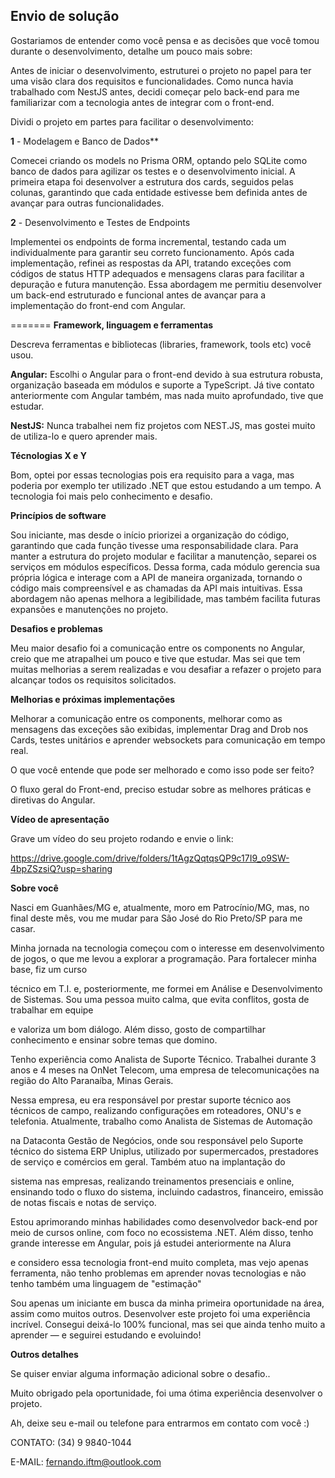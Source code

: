 ## Envio de solução

Gostariamos de entender como você pensa e as decisões que você tomou durante o desenvolvimento, detalhe um pouco mais sobre:

Antes de iniciar o desenvolvimento, estruturei o projeto no papel para ter uma visão clara dos requisitos e funcionalidades. Como nunca havia trabalhado com NestJS antes, decidi começar pelo back-end para me familiarizar com a tecnologia antes de integrar com o front-end.

Dividi o projeto em partes para facilitar o desenvolvimento:

**1** - Modelagem e Banco de Dados**

Comecei criando os models no Prisma ORM, optando pelo SQLite como banco de dados para agilizar os testes e o desenvolvimento inicial.
A primeira etapa foi desenvolver a estrutura dos cards, seguidos pelas colunas, garantindo que cada entidade estivesse bem definida antes de avançar para outras funcionalidades.

**2** - Desenvolvimento e Testes de Endpoints

Implementei os endpoints de forma incremental, testando cada um individualmente para garantir seu correto funcionamento.
Após cada implementação, refinei as respostas da API, tratando exceções com códigos de status HTTP adequados e mensagens claras para facilitar a depuração e futura manutenção.
Essa abordagem me permitiu desenvolver um back-end estruturado e funcional antes de avançar para a implementação do front-end com Angular.

=======
**Framework, linguagem e ferramentas**

Descreva ferramentas e bibliotecas (libraries, framework, tools etc) você usou.

**Angular:** Escolhi o Angular para o front-end devido à sua estrutura robusta, organização baseada em módulos e suporte a TypeScript.
Já  tive contato anteriormente com Angular também, mas nada muito aprofundado, tive que estudar.

**NestJS:** Nunca trabalhei nem fiz projetos com NEST.JS, mas gostei muito de utiliza-lo e quero aprender mais.

**Técnologias X e Y**

Bom, optei por essas tecnologias pois era requisito para a vaga, mas poderia por exemplo ter utilizado .NET que estou estudando a um tempo.
A tecnologia foi mais pelo conhecimento e desafio.

**Princípios de software**

Sou iniciante, mas desde o início priorizei a organização do código, garantindo que cada função tivesse uma responsabilidade clara.
Para manter a estrutura do projeto modular e facilitar a manutenção, separei os serviços em módulos específicos. Dessa forma, cada módulo gerencia sua própria lógica e interage com a API de maneira organizada, tornando o código mais compreensível e as chamadas da API mais intuitivas.
Essa abordagem não apenas melhora a legibilidade, mas também facilita futuras expansões e manutenções no projeto.

**Desafios e problemas**

Meu maior desafio foi a comunicação entre os components no Angular, creio que me atrapalhei um pouco e tive que estudar.
Mas sei que tem muitas melhorias a serem realizadas e vou desafiar a refazer o projeto para alcançar todos os requisitos solicitados.

**Melhorias e próximas implementações**

Melhorar a comunicação entre os components, melhorar como as mensagens das exceções são exibidas, implementar Drag and Drob nos Cards, testes 
unitários e aprender websockets para comunicação em tempo real. 

O que você entende que pode ser melhorado e como isso pode ser feito?

O fluxo geral do Front-end, preciso estudar sobre as melhores práticas e diretivas do Angular.

**Vídeo de apresentação**

Grave um vídeo do seu projeto rodando e envie o link:

https://drive.google.com/drive/folders/1tAgzQqtqsQP9c17I9_o9SW-4bpZSzsiQ?usp=sharing

<!-- Dica: você pode usar o https://jam.dev/ para facilitar sua gravação ;) -->

**Sobre você**

Nasci em Guanhães/MG e, atualmente, moro em Patrocínio/MG, mas, no final deste mês, vou me mudar para São José do Rio Preto/SP para me casar.

Minha jornada na tecnologia começou com o interesse em desenvolvimento de jogos, o que me levou a explorar a programação. Para fortalecer minha base, fiz um curso

técnico em T.I. e, posteriormente, me formei em Análise e Desenvolvimento de Sistemas. Sou uma pessoa muito calma, que evita conflitos, gosta de trabalhar em equipe

e valoriza um bom diálogo. Além disso, gosto de compartilhar conhecimento e ensinar sobre temas que domino.

Tenho experiência como Analista de Suporte Técnico. Trabalhei durante 3 anos e 4 meses na OnNet Telecom, uma empresa de telecomunicações na região do Alto Paranaíba, Minas Gerais.

Nessa empresa, eu era responsável por prestar suporte técnico aos técnicos de campo, realizando configurações em roteadores, ONU's e telefonia. Atualmente, trabalho como Analista de Sistemas de Automação

na Dataconta Gestão de Negócios, onde sou responsável pelo Suporte técnico do sistema ERP Uniplus, utilizado por supermercados, prestadores de serviço e comércios em geral. Também atuo na implantação do

sistema nas empresas, realizando treinamentos presenciais e online, ensinando todo o fluxo do sistema, incluindo cadastros, financeiro, emissão de notas fiscais e notas de serviço.

Estou aprimorando minhas habilidades como desenvolvedor back-end por meio de cursos online, com foco no ecossistema .NET. Além disso, tenho grande interesse em Angular, pois já estudei anteriormente na Alura

e considero essa tecnologia front-end muito completa, mas vejo apenas ferramenta, não tenho problemas em aprender novas tecnologias e não tenho também uma linguagem de "estimação"

Sou apenas um iniciante em busca da minha primeira oportunidade na área, assim como muitos outros. Desenvolver este projeto foi uma experiência incrível. Consegui deixá-lo 100% funcional, mas sei que ainda tenho muito a aprender — e seguirei estudando e evoluindo!


**Outros detalhes**

Se quiser enviar alguma informação adicional sobre o desafio..

Muito obrigado pela oportunidade, foi uma ótima experiência desenvolver o projeto.

Ah, deixe seu e-mail ou telefone para entrarmos em contato com você :)

CONTATO: (34) 9 9840-1044

E-MAIL: fernando.iftm@outlook.com

